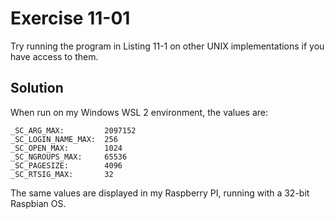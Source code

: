 # Exercise 11-01

Try running the program in Listing 11-1 on other UNIX implementations if you have access to them.

## Solution

When run on my Windows WSL 2 environment, the values are:

```
_SC_ARG_MAX:         2097152
_SC_LOGIN_NAME_MAX:  256
_SC_OPEN_MAX:        1024
_SC_NGROUPS_MAX:     65536
_SC_PAGESIZE:        4096
_SC_RTSIG_MAX:       32
```

The same values are displayed in my Raspberry PI, running with a 32-bit Raspbian OS.
